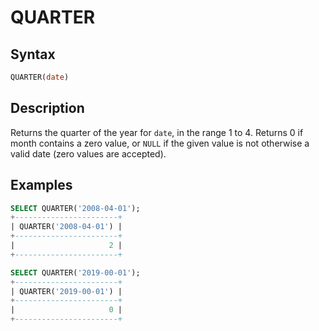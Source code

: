 # QUARTER

## Syntax

```sql
QUARTER(date)
```

## Description

Returns the quarter of the year for `date`, in the range 1 to 4. Returns 0 if month contains a zero value, or `NULL` if the given value is not otherwise a valid date (zero values are accepted).

## Examples

```sql
SELECT QUARTER('2008-04-01');
+-----------------------+
| QUARTER('2008-04-01') |
+-----------------------+
|                     2 |
+-----------------------+

SELECT QUARTER('2019-00-01');
+-----------------------+
| QUARTER('2019-00-01') |
+-----------------------+
|                     0 |
+-----------------------+
```